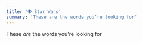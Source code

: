 ```yaml
---
title: '👽 Star Wars'
summary: 'These are the words you’re looking for'
---
```

These _are_ the words you're looking for
